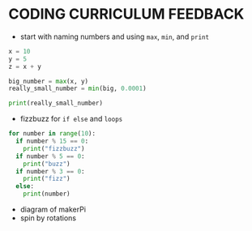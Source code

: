 # CODING CURRICULUM FEEDBACK

- start with naming numbers and using `max`, `min`, and `print`

```python
x = 10
y = 5
z = x + y

big_number = max(x, y)
really_small_number = min(big, 0.0001)

print(really_small_number)
```

- fizzbuzz for `if else` and `loops`

```python
for number in range(10):
  if number % 15 == 0:
    print("fizzbuzz")
  if number % 5 == 0:
    print("buzz")
  if number % 3 == 0:
    print("fizz")
  else:
    print(number)
```

- diagram of makerPi
- spin by rotations
